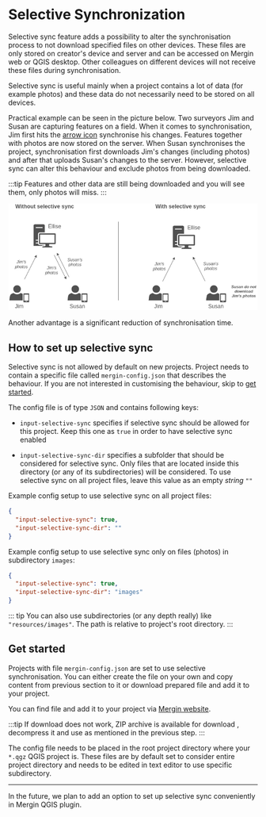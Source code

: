 # Selective Synchronization

<Badge text="Since Input 1.0.0" type="info"/>

Selective sync feature adds a possibility to alter the synchronisation process to not download specified files on other devices. These files are only stored on creator's device and server and can be accessed on Mergin web or QGIS desktop. Other colleagues on different devices will not receive these files during synchronisation.

Selective sync is useful mainly when a project contains a lot of data (for example photos) and these data do not necessarily need to be stored on all devices. 

Practical example can be seen in the picture below. Two surveyors Jim and Susan are capturing features on a field. When it comes to synchronisation, Jim first hits the [arrow icon](../data_sync.md) synchronise his changes. Features together with photos are now stored on the server. When Susan synchronises the project, synchronisation first downloads Jim's changes (including photos) and after that uploads Susan's changes to the server. However, selective sync can alter this behaviour and exclude photos from being downloaded.

:::tip
Features and other data are still being downloaded and you will see them, only photos will miss.
:::

![Example](./selective-sync.png)

Another advantage is a significant reduction of synchronisation time.

## How to set up selective sync

Selective sync is not allowed by default on new projects. Project needs to contain a specific file called `mergin-config.json` that describes the behaviour. If you are not interested in customising the behaviour, skip to [get started](#get-started).

The config file is of type `JSON` and contains following keys:

 - `input-selective-sync` specifies if selective sync should be allowed for this project. Keep this one as `true` in order to have selective sync enabled

 - `input-selective-sync-dir` specifies a subfolder that should be considered for selective sync. Only files that are located inside this directory (or any of its subdirectories) will be considered. To use selective sync on all project files, leave this value as an empty _string_ `""`


Example config setup to use selective sync on all project files:

```json
{
  "input-selective-sync": true,
  "input-selective-sync-dir": "" 
}
```

Example config setup to use selective sync only on files (photos) in subdirectory `images`:
```json
{
  "input-selective-sync": true,
  "input-selective-sync-dir": "images" 
}
```

::: tip
  You can also use subdirectories (or any depth really) like `"resources/images"`. The path is relative to project's root directory.
:::

## Get started 

Projects with file `mergin-config.json` are set to use selective synchronisation. You can either create the file on your own and copy content from previous section to it or download prepared file and add it to your project.

You can find <PublicAsset src="mergin-config.json" /> file and add it to your project via [Mergin website](https://public.cloudmergin.com/). 

:::tip
If download does not work, ZIP archive is available for download <PublicAsset src="mergin-config.zip" />, decompress it and use as mentioned in the previous step.
:::

The config file needs to be placed in the root project directory where your `*.qgz` QGIS project is. These files are by default set to consider entire project directory and needs to be edited in text editor to use specific subdirectory.

---

In the future, we plan to add an option to set up selective sync conveniently in Mergin QGIS plugin.

